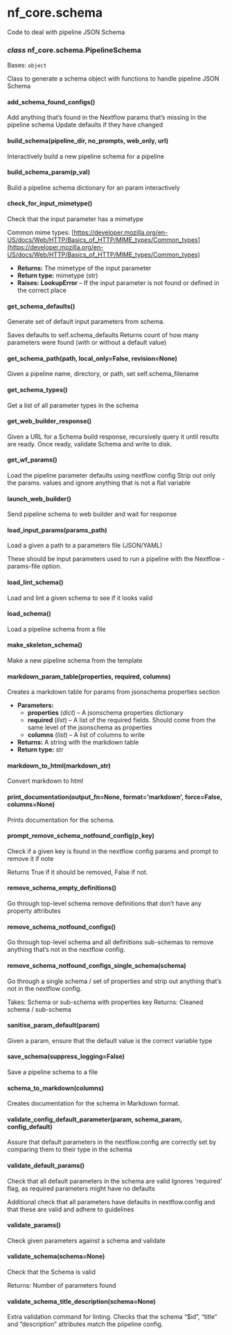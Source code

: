 # nf_core.schema

Code to deal with pipeline JSON Schema

### _class_ nf_core.schema.PipelineSchema

Bases: `object`

Class to generate a schema object with
functions to handle pipeline JSON Schema

#### add_schema_found_configs()

Add anything that’s found in the Nextflow params that’s missing in the pipeline schema
Update defaults if they have changed

#### build_schema(pipeline_dir, no_prompts, web_only, url)

Interactively build a new pipeline schema for a pipeline

#### build_schema_param(p_val)

Build a pipeline schema dictionary for an param interactively

#### check_for_input_mimetype()

Check that the input parameter has a mimetype

Common mime types: [https://developer.mozilla.org/en-US/docs/Web/HTTP/Basics_of_HTTP/MIME_types/Common_types](https://developer.mozilla.org/en-US/docs/Web/HTTP/Basics_of_HTTP/MIME_types/Common_types)

- **Returns:**
  The mimetype of the input parameter
- **Return type:**
  mimetype (str)
- **Raises:**
  **LookupError** – If the input parameter is not found or defined in the correct place

#### get_schema_defaults()

Generate set of default input parameters from schema.

Saves defaults to self.schema_defaults
Returns count of how many parameters were found (with or without a default value)

#### get_schema_path(path, local_only=False, revision=None)

Given a pipeline name, directory, or path, set self.schema_filename

#### get_schema_types()

Get a list of all parameter types in the schema

#### get_web_builder_response()

Given a URL for a Schema build response, recursively query it until results are ready.
Once ready, validate Schema and write to disk.

#### get_wf_params()

Load the pipeline parameter defaults using nextflow config
Strip out only the params. values and ignore anything that is not a flat variable

#### launch_web_builder()

Send pipeline schema to web builder and wait for response

#### load_input_params(params_path)

Load a given a path to a parameters file (JSON/YAML)

These should be input parameters used to run a pipeline with
the Nextflow -params-file option.

#### load_lint_schema()

Load and lint a given schema to see if it looks valid

#### load_schema()

Load a pipeline schema from a file

#### make_skeleton_schema()

Make a new pipeline schema from the template

#### markdown_param_table(properties, required, columns)

Creates a markdown table for params from jsonschema properties section

- **Parameters:**
  - **properties** (_dict_) – A jsonschema properties dictionary
  - **required** (_list_) – A list of the required fields.
    Should come from the same level of the jsonschema as properties
  - **columns** (_list_) – A list of columns to write
- **Returns:**
  A string with the markdown table
- **Return type:**
  str

#### markdown_to_html(markdown_str)

Convert markdown to html

#### print_documentation(output_fn=None, format='markdown', force=False, columns=None)

Prints documentation for the schema.

#### prompt_remove_schema_notfound_config(p_key)

Check if a given key is found in the nextflow config params and prompt to remove it if note

Returns True if it should be removed, False if not.

#### remove_schema_empty_definitions()

Go through top-level schema remove definitions that don’t have
any property attributes

#### remove_schema_notfound_configs()

Go through top-level schema and all definitions sub-schemas to remove
anything that’s not in the nextflow config.

#### remove_schema_notfound_configs_single_schema(schema)

Go through a single schema / set of properties and strip out
anything that’s not in the nextflow config.

Takes: Schema or sub-schema with properties key
Returns: Cleaned schema / sub-schema

#### sanitise_param_default(param)

Given a param, ensure that the default value is the correct variable type

#### save_schema(suppress_logging=False)

Save a pipeline schema to a file

#### schema_to_markdown(columns)

Creates documentation for the schema in Markdown format.

#### validate_config_default_parameter(param, schema_param, config_default)

Assure that default parameters in the nextflow.config are correctly set
by comparing them to their type in the schema

#### validate_default_params()

Check that all default parameters in the schema are valid
Ignores ‘required’ flag, as required parameters might have no defaults

Additional check that all parameters have defaults in nextflow.config and that
these are valid and adhere to guidelines

#### validate_params()

Check given parameters against a schema and validate

#### validate_schema(schema=None)

Check that the Schema is valid

Returns: Number of parameters found

#### validate_schema_title_description(schema=None)

Extra validation command for linting.
Checks that the schema “$id”, “title” and “description” attributes match the piipeline config.
